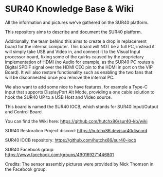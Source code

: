 # SUR40 Knowledge Base & Wiki
All the information and pictures we've gathered on the SUR40 platform. 


This repository aims to describe and document the SUR40 platform. 

Additionally, the team behind this aims to create a drop in replacement board for the internal computer.
This board will NOT be a full PC, instead it will simply take USB and Video in, and connect it to the Visual Input processor board, fixing some of the quirks caused by the proprietary implementation of HDMI (no Audio for example, as the SUR40 PC routes a Digital SPDIF signal over the HDMI CEC pin to the HDMI in port on the VIP Board). It will also restore functionality such as enabling the two fans that will be disconnected once you remove the internal PC.

We also want to add some nice to have features, for example a Type-C input that supports DisplayPort Alt Mode, providing a one cable solution to hook the SUR40 UP to a USB Host and Video source. 

This board is named the SUR40 IOCB, which stands for SUR40 Input/Output and Control Board. 

You can find the Wiki here: 
https://github.com/hutchx86/sur40-kb/wiki

SUR40 Restoration Project discord: 
https://hutchx86.dev/sur40discord

SUR40 IOCB repository:
https://github.com/hutchx86/sur40-iocb

SUR40 Facebook group:
https://www.facebook.com/groups/490169271446801


Credits:
The sensor assembly pictures were provided by Nick Thomson in the Facebook group.
